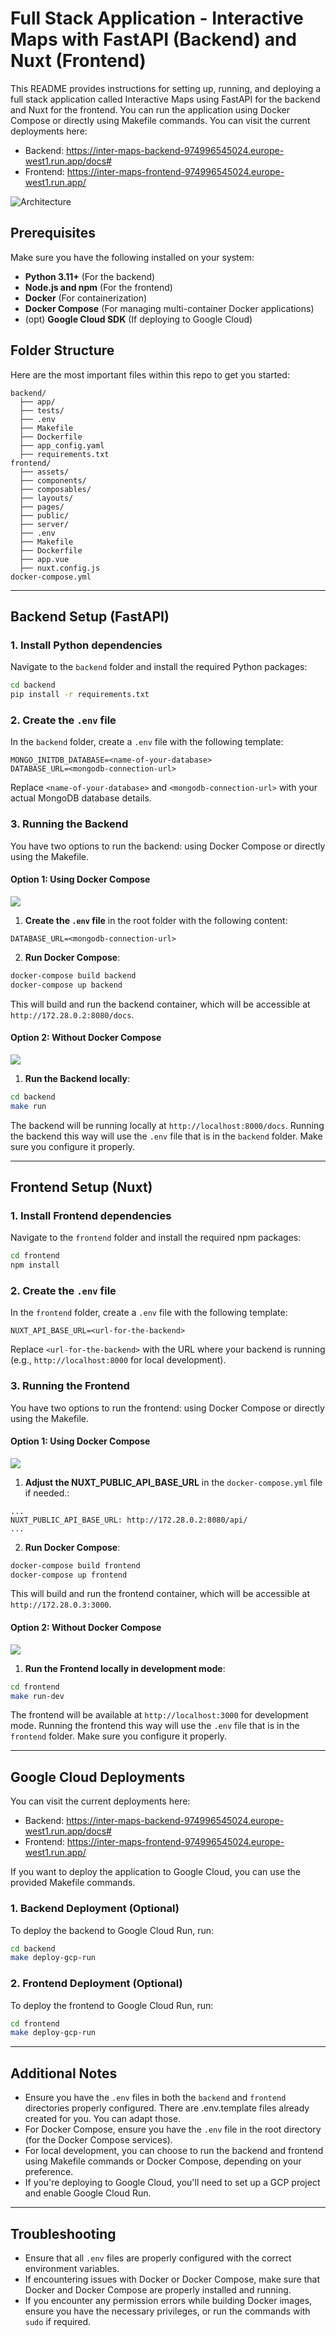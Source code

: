 # Full Stack Application - Interactive Maps with FastAPI (Backend) and Nuxt (Frontend)

This README provides instructions for setting up, running, and deploying a full stack application called Interactive Maps using FastAPI for the backend and Nuxt for the frontend. You can run the application using Docker Compose or directly using Makefile commands.
You can visit the current deployments here:
- Backend: https://inter-maps-backend-974996545024.europe-west1.run.app/docs#
- Frontend: https://inter-maps-frontend-974996545024.europe-west1.run.app/

![](readme_assets/Architecture-Rev1.png "Architecture")

## Prerequisites

Make sure you have the following installed on your system:

- **Python 3.11+** (For the backend)
- **Node.js and npm** (For the frontend)
- **Docker** (For containerization)
- **Docker Compose** (For managing multi-container Docker applications)
- (opt) **Google Cloud SDK** (If deploying to Google Cloud)

## Folder Structure

Here are the most important files within this repo to get you started:

```text
backend/
  ├── app/
  ├── tests/
  ├── .env
  ├── Makefile
  ├── Dockerfile
  ├── app_config.yaml
  ├── requirements.txt
frontend/
  ├── assets/
  ├── components/
  ├── composables/
  ├── layouts/
  ├── pages/
  ├── public/
  ├── server/
  ├── .env
  ├── Makefile
  ├── Dockerfile
  ├── app.vue
  ├── nuxt.config.js
docker-compose.yml
```

---

## Backend Setup (FastAPI)

### 1. Install Python dependencies

Navigate to the `backend` folder and install the required Python packages:

```bash
cd backend
pip install -r requirements.txt
```

### 2. Create the `.env` file

In the `backend` folder, create a `.env` file with the following template:

```env
MONGO_INITDB_DATABASE=<name-of-your-database>
DATABASE_URL=<mongodb-connection-url>
```

Replace `<name-of-your-database>` and `<mongodb-connection-url>` with your actual MongoDB database details.

### 3. Running the Backend

You have two options to run the backend: using Docker Compose or directly using the Makefile.

#### Option 1: Using Docker Compose
![](readme_assets/docker-compose.gif)
1. **Create the `.env` file** in the root folder with the following content:

```env
DATABASE_URL=<mongodb-connection-url>
```

2. **Run Docker Compose**:

```bash
docker-compose build backend 
docker-compose up backend
```

This will build and run the backend container, which will be accessible at `http://172.28.0.2:8080/docs`.

#### Option 2: Without Docker Compose
![](readme_assets/backend-run.gif)
1. **Run the Backend locally**:

```bash
cd backend
make run
```

The backend will be running locally at `http://localhost:8000/docs`. Running the backend this way will use the `.env` file that is in the `backend` folder. Make sure you configure it properly.

---

## Frontend Setup (Nuxt)

### 1. Install Frontend dependencies

Navigate to the `frontend` folder and install the required npm packages:

```bash
cd frontend
npm install
```

### 2. Create the `.env` file

In the `frontend` folder, create a `.env` file with the following template:

```env
NUXT_API_BASE_URL=<url-for-the-backend>
```

Replace `<url-for-the-backend>` with the URL where your backend is running (e.g., `http://localhost:8000` for local development).

### 3. Running the Frontend

You have two options to run the frontend: using Docker Compose or directly using the Makefile.

#### Option 1: Using Docker Compose
![](readme_assets/docker-compose.gif)
1. **Adjust the NUXT_PUBLIC_API_BASE_URL** in the `docker-compose.yml` file if needed.:

```env
...
NUXT_PUBLIC_API_BASE_URL: http://172.28.0.2:8080/api/
...
```

2. **Run Docker Compose**:

```bash
docker-compose build frontend
docker-compose up frontend
```

This will build and run the frontend container, which will be accessible at `http://172.28.0.3:3000`.

#### Option 2: Without Docker Compose
![](readme_assets/frontend-run.gif)
1. **Run the Frontend locally in development mode**:

```bash
cd frontend
make run-dev
```

The frontend will be available at `http://localhost:3000` for development mode. Running the frontend this way will use the `.env` file that is in the `frontend` folder. Make sure you configure it properly.

---

## Google Cloud Deployments

You can visit the current deployments here:
- Backend: https://inter-maps-backend-974996545024.europe-west1.run.app/docs#
- Frontend: https://inter-maps-frontend-974996545024.europe-west1.run.app/

If you want to deploy the application to Google Cloud, you can use the provided Makefile commands.

### 1. Backend Deployment (Optional)

To deploy the backend to Google Cloud Run, run:

```bash
cd backend
make deploy-gcp-run
```

### 2. Frontend Deployment (Optional)

To deploy the frontend to Google Cloud Run, run:

```bash
cd frontend
make deploy-gcp-run
```

---

## Additional Notes

- Ensure you have the `.env` files in both the `backend` and `frontend` directories properly configured. There are .env.template files already created for you. You can adapt those.
- For Docker Compose, ensure you have the `.env` file in the root directory (for the Docker Compose services).
- For local development, you can choose to run the backend and frontend using Makefile commands or Docker Compose, depending on your preference.
- If you're deploying to Google Cloud, you'll need to set up a GCP project and enable Google Cloud Run.

---

## Troubleshooting

- Ensure that all `.env` files are properly configured with the correct environment variables.
- If encountering issues with Docker or Docker Compose, make sure that Docker and Docker Compose are properly installed and running.
- If you encounter any permission errors while building Docker images, ensure you have the necessary privileges, or run the commands with `sudo` if required.

